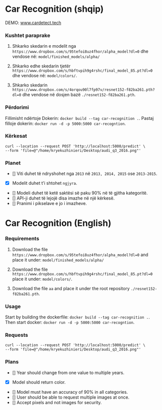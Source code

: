 # Car Recognition (shqip)

DEMO: www.cardetect.tech

### Kushtet paraprake
1. Shkarko skedarin e modelit nga `https://www.dropbox.com/s/95tefoi8uz4fhor/alpha_model?dl=0`
dhe vendose në: `model/finished_models/alpha/`

2. Shkarko edhe skedarin tjetër `https://www.dropbox.com/s/hbftvpih9g4rshc/final_model_85.pt?dl=0`
dhe vendose në: `model/colors/`.

3. Shkarko skedarin `https://www.dropbox.com/s/4orqou90l7fp97v/resnet152-f82ba261.pth?dl=0` dhe vendose në dosjen bazë `./resnet152-f82ba261.pth`.

### Përdorimi
Fillimisht ndërtoje Dokerin: `docker build --tag car-recognition .`.
Pastaj filloje dokerin: `docker run -d -p 5000:5000 car-recogntion`.

### Kërkesat

```curl
curl --location --request POST 'http://localhost:5000/predict' \
--form 'file=@"/home/kryekuzhinieri/Desktop/audi_q3_2016.png"'
```

### Planet

- [] Viti duhet të ndryshohet nga `2013` në `2013, 2014, 2015` ose `2013-2015`.
- [x] Modelit duhet t'i shtohet `ngjyra`.
- [] Modeli duhet të ketë saktësi së paku 90% në të gjitha kategoritë.
- [] API-ji duhet të lejojë disa imazhe në një kërkesë.
- [] Pranimi i pikselave e jo i imazheve.


# Car Recognition (English)

### Requirements
1. Download the file `https://www.dropbox.com/s/95tefoi8uz4fhor/alpha_model?dl=0`
and place it under: `model/finished_models/alpha/`

2. Download the file `https://www.dropbox.com/s/hbftvpih9g4rshc/final_model_85.pt?dl=0`
place it under: `model/colors/`.

3. Download the file `aa` and place it under the root repository `./resnet152-f82ba261.pth`.

### Usage
Start by building the dockerfile: `docker build --tag car-recognition .`.
Then start docker: `docker run -d -p 5000:5000 car-recogntion`.

### Requests

```curl
curl --location --request POST 'http://localhost:5000/predict' \
--form 'file=@"/home/kryekuzhinieri/Desktop/audi_q3_2016.png"'
```

### Plans

- [] Year should change from one value to multiple years. 
- [x] Model should return color.
- [] Model must have an accuracy of 90% in all categories.
- [] User should be able to request multiple images at once.
- [] Accept pixels and not images for security.

